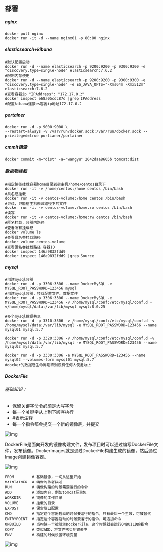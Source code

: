 ## 部署

##### nginx

```shell
docker pull nginx
docker run -it -d --name nginx01 -p 80:80 nginx
```

##### elasticsearch+kibana

```shell
#默认配置启动
docker run -d --name elasticsearch -p 9200:9200 -p 9300:9300 -e "discovery.type=single-node" elasticsearch:7.6.2 
#限制内存使用
docker run -d --name elasticsearch -p 9200:9200 -p 9300:9300 -e "discovery.type=single-node" -e ES_JAVA_OPTS="-Xms64m -Xmx512m" elasticsearch:7.6.2
#查看容器ip "IPAddress": "172.17.0.2"
docker inspect e68a05cdc87d |grep IPAddress
#配置kibana连接es容器ip地址172.17.0.2
```

##### portainer

```shell
docker run -d -p 9000:9000 \
--restart=always -v /var/run/docker.sock:/var/run/docker.sock --privileged=true portianer/portainer
```

##### cmmit镜像

```shell
docker commit -m="dist" -a="wangyu" 2042daa8605b tomcat:dist
```

##### 数据卷挂载

```shell
#指定路径挂载容器home目录到宿主机/home/centos目录下
docker run -it -v /home/centos:/home centos /bin/bash
#具名卷挂载
docker run -it -v centos-volume:/home centos /bin/bash
#只读，只能宿主机修改路径下的文件
docker run -it -v centos-volume:/home:ro centos /bin/bash
#读写
docker run -it -v centos-volume:/home:rw centos /bin/bash
#匿名挂载，容器内路径
#查看所有挂载卷
docker volume ls
#查看具名卷挂载路径
docker volume centos-volume
#查看匿名卷挂载路径 容器ID
docker inspect 146a9832fdd9
docker inspect 146a9832fdd9 |grep Source
```

##### mysql

```shell
#创建mysql容器
docker run -d -p 3306:3306 --name DockerMySQL -e MYSQL_ROOT_PASSWORD=123456 mysql
#创建mysql容器，挂载配置文件、数据文件
docker run -d -p 3306:3306 --name DockerMySQL -e MYSQL_ROOT_PASSWORD=123456 -v /home/mysql/conf:/etc/mysql/conf.d -v/home/mysql/data:/var/lib/mysql mysql:8.0.25

```

```shell
#多个mysql数据共享
docker run -d -p 3310:3306 -v /home/mysql/conf:/etc/mysql/conf.d -v /home/mysql/data:/var/lib/mysql -e MYSQL_ROOT_PASSWORD=123456 --name mysql01 mysql:5.7

docker run -d -p 3320:3306 -v /home/mysql/conf:/etc/mysql/conf.d -v /home/mysql/data:/var/lib/mysql -e MYSQL_ROOT_PASSWORD=123456 --name mysql02 mysql:5.7

docker run -d -p 3330:3306 -e MYSQL_ROOT_PASSWORD=123456 --name mysql02 --volumes-form mysql01 mysql:5.7
#docker的数据卷生命周期直到没有任何人使用为止
```

##### DockerFile

###### 基础知识：

- 保留关键字命令必须是大写字母
- 每一个关键字从上到下顺序执行
- #表示注释
- 每一个指令都会提交一个新的镜像层，并提交

![img](https://gimg2.baidu.com/image_search/src=http%3A%2F%2Fimg2020.cnblogs.com%2Fblog%2F1869289%2F202005%2F1869289-20200529090814461-1122968296.png&refer=http%3A%2F%2Fimg2020.cnblogs.com&app=2002&size=f9999,10000&q=a80&n=0&g=0n&fmt=jpeg?sec=1625668972&t=ed71a20cc39b6aa16afc1c00a7da1b4c)

DockerFile是面向开发的镜像构建文件，发布项目时可以通过编写DockerFile文件，发布镜像。DockerImages就是通过DockerFile构建生成的镜像，然后通过Image创建镜像容器。

![img](https://gimg2.baidu.com/image_search/src=http%3A%2F%2Fcommunity.arm.com%2Fresized-image%2F__size%2F1040x0%2F__key%2Fcommunityserver-blogs-components-weblogfiles%2F00-00-00-21-12%2FDockerfile-flow.png&refer=http%3A%2F%2Fcommunity.arm.com&app=2002&size=f9999,10000&q=a80&n=0&g=0n&fmt=jpeg?sec=1625669318&t=1e950ba99164dc956541301c58d61f78)

```shell
FROM 		# 基础镜像，一切从这里开始
MAINTAINER 	# 镜像的作者描述
RUN 		# 镜像构建的时候需要运行的命令
ADD 		# 添加内容，例如tomcat压缩包
WORKDIR		# 镜像的工作目录
VOLUME 		# 挂载的目录
EXPOST 		# 保留端口配置
CMD 		# 指定这个容器启动的时候要运行的指令，只有最后一个生效，可被替代
ENTRYPOINT 	# 指定这个容器启动的时候要运行的指令，可追加命令
ONBUILD		# 当构建一个被继承DockerFile，这个时候就会运行ONBUILD的指令
COPY		# 类似ADD，将文件拷贝到镜像中
ENV			# 构建的时候设置环境变量
```

![img](https://gimg2.baidu.com/image_search/src=http%3A%2F%2Fupload-images.jianshu.io%2Fupload_images%2F6870990-744e06b25e051ac7.png&refer=http%3A%2F%2Fupload-images.jianshu.io&app=2002&size=f9999,10000&q=a80&n=0&g=0n&fmt=jpeg?sec=1625669843&t=66bd777f757e95da69443b85ff7b346a)